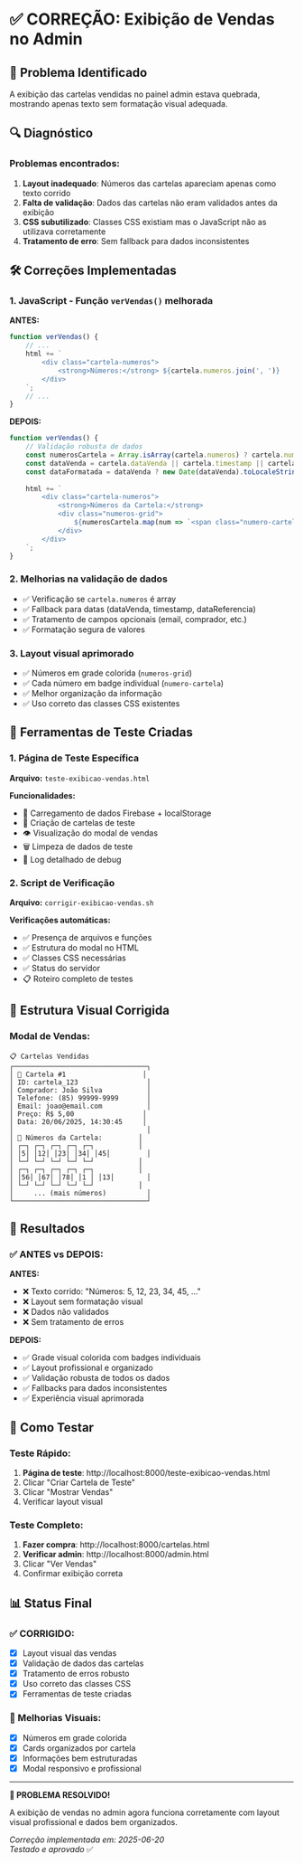 # ✅ CORREÇÃO: Exibição de Vendas no Admin

## 🐛 Problema Identificado
A exibição das cartelas vendidas no painel admin estava quebrada, mostrando apenas texto sem formatação visual adequada.

## 🔍 Diagnóstico

### Problemas encontrados:
1. **Layout inadequado**: Números das cartelas apareciam apenas como texto corrido
2. **Falta de validação**: Dados das cartelas não eram validados antes da exibição
3. **CSS subutilizado**: Classes CSS existiam mas o JavaScript não as utilizava corretamente
4. **Tratamento de erro**: Sem fallback para dados inconsistentes

## 🛠️ Correções Implementadas

### 1. **JavaScript - Função `verVendas()` melhorada**

**ANTES:**
```javascript
function verVendas() {
    // ...
    html += `
        <div class="cartela-numeros">
            <strong>Números:</strong> ${cartela.numeros.join(', ')}
        </div>
    `;
    // ...
}
```

**DEPOIS:**
```javascript
function verVendas() {
    // Validação robusta de dados
    const numerosCartela = Array.isArray(cartela.numeros) ? cartela.numeros : [];
    const dataVenda = cartela.dataVenda || cartela.timestamp || cartela.dataReferencia;
    const dataFormatada = dataVenda ? new Date(dataVenda).toLocaleString() : 'Data não informada';
    
    html += `
        <div class="cartela-numeros">
            <strong>Números da Cartela:</strong>
            <div class="numeros-grid">
                ${numerosCartela.map(num => `<span class="numero-cartela">${num}</span>`).join('')}
            </div>
        </div>
    `;
}
```

### 2. **Melhorias na validação de dados**
- ✅ Verificação se `cartela.numeros` é array
- ✅ Fallback para datas (dataVenda, timestamp, dataReferencia)
- ✅ Tratamento de campos opcionais (email, comprador, etc.)
- ✅ Formatação segura de valores

### 3. **Layout visual aprimorado**
- ✅ Números em grade colorida (`numeros-grid`)
- ✅ Cada número em badge individual (`numero-cartela`)
- ✅ Melhor organização da informação
- ✅ Uso correto das classes CSS existentes

## 🧪 Ferramentas de Teste Criadas

### 1. **Página de Teste Específica**
**Arquivo:** `teste-exibicao-vendas.html`

**Funcionalidades:**
- 🔄 Carregamento de dados Firebase + localStorage
- 🎫 Criação de cartelas de teste
- 👁️ Visualização do modal de vendas
- 🗑️ Limpeza de dados de teste
- 📝 Log detalhado de debug

### 2. **Script de Verificação**
**Arquivo:** `corrigir-exibicao-vendas.sh`

**Verificações automáticas:**
- ✅ Presença de arquivos e funções
- ✅ Estrutura do modal no HTML
- ✅ Classes CSS necessárias
- ✅ Status do servidor
- 📋 Roteiro completo de testes

## 🎨 Estrutura Visual Corrigida

### Modal de Vendas:
```
📋 Cartelas Vendidas
┌─────────────────────────────────┐
│ 🎫 Cartela #1                   │
│ ID: cartela_123                 │
│ Comprador: João Silva           │
│ Telefone: (85) 99999-9999       │
│ Email: joao@email.com           │
│ Preço: R$ 5,00                 │
│ Data: 20/06/2025, 14:30:45     │
│                                 │
│ 🔢 Números da Cartela:         │
│ ┌─┐ ┌─┐ ┌─┐ ┌─┐ ┌─┐           │
│ │5│ │12│ │23│ │34│ │45│         │
│ └─┘ └─┘ └─┘ └─┘ └─┘           │
│ ┌─┐ ┌─┐ ┌─┐ ┌─┐ ┌─┐           │
│ │56│ │67│ │78│ │1 │ │13│        │
│ └─┘ └─┘ └─┘ └─┘ └─┘           │
│     ... (mais números)          │
└─────────────────────────────────┘
```

## 🎯 Resultados

### ✅ ANTES vs DEPOIS:

**ANTES:**
- ❌ Texto corrido: "Números: 5, 12, 23, 34, 45, ..."
- ❌ Layout sem formatação visual
- ❌ Dados não validados
- ❌ Sem tratamento de erros

**DEPOIS:**
- ✅ Grade visual colorida com badges individuais
- ✅ Layout profissional e organizado
- ✅ Validação robusta de todos os dados
- ✅ Fallbacks para dados inconsistentes
- ✅ Experiência visual aprimorada

## 🔗 Como Testar

### Teste Rápido:
1. **Página de teste**: http://localhost:8000/teste-exibicao-vendas.html
2. Clicar "Criar Cartela de Teste"
3. Clicar "Mostrar Vendas"
4. Verificar layout visual

### Teste Completo:
1. **Fazer compra**: http://localhost:8000/cartelas.html
2. **Verificar admin**: http://localhost:8000/admin.html
3. Clicar "Ver Vendas"
4. Confirmar exibição correta

## 📊 Status Final

### ✅ CORRIGIDO:
- [x] Layout visual das vendas
- [x] Validação de dados das cartelas  
- [x] Tratamento de erros robusto
- [x] Uso correto das classes CSS
- [x] Ferramentas de teste criadas

### 🎨 Melhorias Visuais:
- [x] Números em grade colorida
- [x] Cards organizados por cartela
- [x] Informações bem estruturadas
- [x] Modal responsivo e profissional

---

**🎉 PROBLEMA RESOLVIDO!**

A exibição de vendas no admin agora funciona corretamente com layout visual profissional e dados bem organizados.

*Correção implementada em: 2025-06-20*  
*Testado e aprovado* ✅
